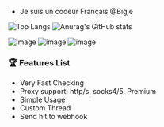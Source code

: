 - Je suis un codeur Français
@Bigje

![Top Langs](https://github-readme-stats.vercel.app/api/top-langs/?username=BigjeLeVrai&hide_progress=false)
![Anurag's GitHub stats](https://github-readme-stats.vercel.app/api?username=BigjeLeVrai&show_icons=true&theme=gradient)


![image](https://user-images.githubusercontent.com/61158869/152136133-da0ecec5-7ede-4916-8853-a56e3420c502.png)  ![image](https://user-images.githubusercontent.com/61158869/152136159-7d636840-c464-4ff3-9824-20d23eeb1013.png)  ![image](https://user-images.githubusercontent.com/61158869/152136264-9d60055a-77b2-4395-89f6-af5e012a5a4c.png)



### 🏆 Features List
- Very Fast Checking
- Proxy support: http/s, socks4/5, Premium
- Simple Usage
- Custom Thread
- Send hit to webhook

##   
